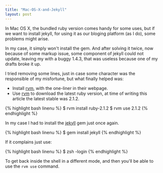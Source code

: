 ```yaml
---
title: "Mac-OS-X-and-Jekyll"
layout: post
---
```


In Mac OS X, the bundled ruby version comes handy for some uses, but if we want to install jekyll, for using it as our bloging platform (as I do), some problems might arise.

In my case, it simply won't install the gem. And after solving it twice, now because of some markup issue, some component of jekyll could not update, leaving my with a buggy 1.4.3, that was useless because one of my drafts broke it up.

I tried removing some lines, just in case some character was the responsible of my misfortune, but what finally helped was:

- Install [rvm][rvm], with the one-liner in their webpage.
- Use [rvm][rvm] to download the latest ruby version, at time of writing this article the latest stable was 2.1.2.

{% highlight bash linenu %}
$ rvm install ruby-2.1.2
$ rvm use 2.1.2
{% endhighlight %}

In my case I had to install the [jekyll][jekyll] gem just once again.

{% highlight bash linenu %}
$ gem install jekyll
{% endhighlight %}

If it complains just use:

{% highlight bash linenu %}
$ zsh -login
{% endhighlight %}

To get back inside the shell in a different mode, and then you'll be able to use the `rvm use` command.

[rvm]: http://rvm.io
[jekyll]: http://jekyllrb.com/ 
